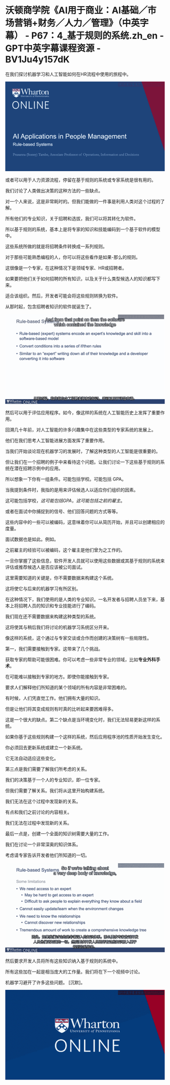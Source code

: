 # 沃顿商学院《AI用于商业：AI基础／市场营销+财务／人力／管理》（中英字幕） - P67：4_基于规则的系统.zh_en - GPT中英字幕课程资源 - BV1Ju4y157dK

在我们探讨机器学习和人工智能如何在HR流程中使用的旅程中。

![](img/0b2aa3c97cae946b3f82cb0f738b6540_1.png)

或者可以用于人力资源流程，停留在基于规则的系统或专家系统是很有用的。

我们讨论了人类做出决策的这种方法的一些缺点。

对一个人来说，这是非常耗时的。但我们能做的一件事是利用人类对这个过程的了解。

所有他们的专业知识，关于招聘和选拔，我们可以将其转化为软件。

所以基于规则的系统，基本上是将专家的知识和技能编码到一个基于软件的模型中。

这些系统所做的就是将招聘条件转换成一系列规则。

对于那些可能熟悉编程的人，你可以将这些看作是如果-那么的规则。

这很像是一个专家，在这种情况下是领域专家、HR或招聘者。

如果要把他们关于如何招聘的所有知识，以及关于什么类型候选人的知识都写下来。

适合该组织。然后，开发者可能会将这些规则转换为软件。

从那时起，包含招聘者知识的软件就诞生了。

![](img/0b2aa3c97cae946b3f82cb0f738b6540_3.png)

然后可以用于评估应用程序。如今，像这样的系统在人工智能历史上发挥了重要作用。

回溯几十年前，对人工智能的许多兴趣集中在这些类型的专家系统的发展上。

他们在我们思考人工智能进展方面发挥了重要作用。

当我们开始谈论现在机器学习的发展时，了解这种类型的人工智能是很重要的。

但让我们在一个招聘的例子中来看待这个问题。让我们讨论一下这些基于规则的系统在潜在招聘示例中的应用。

所以想象一下你有一组条件。可能包括学校。可能包括 GPA。

当我提到条件时，我指的是用来评估候选人以适应你们组织的因素。

这可能包括学校，*这可能包括GPA*，*这可能包括之前的雇主*。

或者在面试中你捕捉到的信号、他们回答问题的方式等等。

这些内容中的一些可以被编码，这意味着你可以从简历开始，并且可以创建相应的度量。

面试数据也是如此。例如。

之前雇主的经验可以被编码，这个雇主是他们曾为之工作的。

一旦你掌握了这些信息，软件开发人员就可以使用这些数据或其基于规则的系统来评估或推荐候选人是否应该被公司面试。

这里需要知道的关键是，你不需要数据来构建这个系统。

这将使它与后来的机器学习有所区别。

在这种情况下，我们使用的是人类的专业知识。一名开发者与招聘人员坐下来，基本上将招聘人员的知识和专业技能进行了编码。

我们现在还不需要数据来构建这种类型的系统。

这将使其与稍后我们将讨论的机器学习系统区分开来。

像这样的系统，这个通过与专家交谈或合作而创建的决策树有一些局限性。

第一，我们需要接触到专家。这带来了几个挑战。

获取专家的帮助可能很困难。你可以考虑一些非常专业的领域，比如**专业外科手术**。

在可能难以接触到专家的地方。即使你能接触到专家。

要求人们解释他们所知道的某个领域的所有内容是非常困难的。

有时候，人们凭直觉工作。他们拥有大量的知识。

但是让他们将其变成规则有时真的比听起来要困难得多。

这是一个很大的缺点。第二个缺点是当环境变化时，我们无法轻易更新这样的系统。

如果你基于这些规则构建一个这样的系统，然后应用程序池的性质开始发生变化。

你必须回去更新系统或建立一个新系统。

它无法自动适应这些变化。

第三点是我们需要了解我们所考虑的关系。

我们的决策基于一个人的专业知识，即一位专家。

但我们需要了解关系。我们将从这里开始构建系统。

我们无法在这个过程中发现新的关系。

有点和我们之前讨论的内容相关。

我们无法在过程中发现新的关系。

最后一点是，创建一个全面的知识树需要大量的工作。

我们在讨论一个非常深奥的知识体系。

考虑请专家告诉开发者他们所知道的一切。

![](img/0b2aa3c97cae946b3f82cb0f738b6540_5.png)

然后要求开发人员将所有这些知识纳入基于规则的系统中。

所有这些加在一起是相当庞大的工作量。我们将在下一个视频中讨论。

机器学习避开了许多这些问题。 [沉默]。

![](img/0b2aa3c97cae946b3f82cb0f738b6540_7.png)

